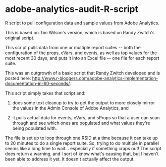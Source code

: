 # adobe-analytics-audit-R-script

R script to pull configuration data and sample values from Adobe Analytics.

This is based on Tim Wilson's version, which is based on Randy Zwitch's original script. 

This script pulls data from one or multiple report suites -- both the configuration
of the props, eVars, and events, as well as top values for the most recent 30 days,
and puts it into an Excel file -- one file for each report suite. 

This was an outgrowth
of a basic script that Randy Zwitch developed and is posted here:
http://www.r-bloggers.com/adobe-analytics-implementation-documentation-in-60-seconds/.

This script simply takes that script and: 

1) does some text cleanup to try to get the output to more closely mirror the values 
in the Admin Console of Adobe Analytics, and

2) it pulls actual data for events, eVars, and sProps so that a user can scan through
and see which ones are populated and what values they're being populated with.

The file is set up to loop through one RSID at a time because it can take up
to 20 minutes to do a single report suite. So, trying to do multiple in 
parallel seems like a long time to wait... especially if something craps out!
The script does return a warning, and I sort of know what's causing that, but
I haven't been able to address it yet. It doesn't actually affect the output.
